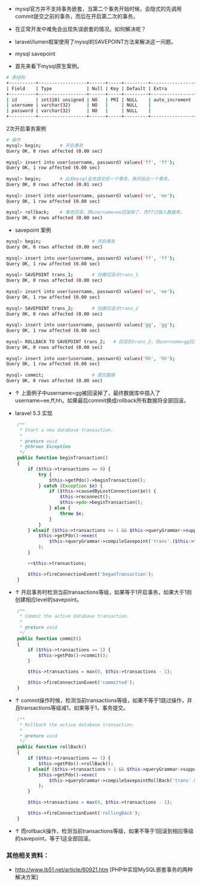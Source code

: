 - mysql官方并不支持事务嵌套，当第二个事务开始时候，会隐式的先调用commit提交之前的事务，而后在开启第二次的事务。

- 在正常开发中难免会出现失误嵌套的情况。如何解决呢？

- laravel/lumen框架使用了mysql的SAVEPOINT方法来解决这一问题。

- mysql savepoint
- 首先来看下mysql原生案例。

```bash
# 表结构
+----------+------------------+------+-----+---------+----------------+
| Field    | Type             | Null | Key | Default | Extra          |
+----------+------------------+------+-----+---------+----------------+
| id       | int(10) unsigned | NO   | PRI | NULL    | auto_increment |
| username | varchar(32)      | NO   |     | NULL    |                |
| password | varchar(32)      | NO   |     | NULL    |                |
+----------+------------------+------+-----+---------+----------------+
```
2次开启事务案例
```bash
# 操作
mysql> begin;       # 开启事务
Query OK, 0 rows affected (0.00 sec)
 
mysql> insert into user(username, password) values('ff', 'ff');
Query OK, 1 row affected (0.00 sec)
 
mysql> begin;       # 此处mysql会先提交前一个事务，再开启后一个事务。
Query OK, 0 rows affected (0.01 sec)
 
mysql> insert into user(username, password) values('ee', 'ee');
Query OK, 1 row affected (0.00 sec)
 
mysql> rollback;    # 事务回滚，把username=ee回滚掉了，而ff已插入数据库。
Query OK, 0 rows affected (0.00 sec)
```
- savepoint 案例
```bash
mysql> begin;                   # 开启事务
Query OK, 0 rows affected (0.00 sec)
 
mysql> insert into user(username, password) values('ff', 'ff');
Query OK, 1 row affected (0.00 sec)
 
mysql> SAVEPOINT trans_1;       # 创建回滚点trans_1
Query OK, 0 rows affected (0.00 sec)
 
mysql> insert into user(username, password) values('ee', 'ee');
Query OK, 1 row affected (0.00 sec)
 
mysql> SAVEPOINT trans_2;       # 创建回滚点trans_2
Query OK, 0 rows affected (0.00 sec)
 
mysql> insert into user(username, password) values('gg', 'gg');
Query OK, 1 row affected (0.00 sec)
 
mysql> ROLLBACK TO SAVEPOINT trans_2;   # 回滚到trans_2，将username=gg回滚掉了
Query OK, 0 rows affected (0.00 sec)
 
mysql> insert into user(username, password) values('hh', 'hh');
Query OK, 1 row affected (0.00 sec)
 
mysql> commit;                  # 提交数据
Query OK, 0 rows affected (0.00 sec)
```
- ↑ 上面例子中username=gg被回滚掉了，最终数据库中插入了username=ee,ff,hh。如果最后commit换成rollback所有数据将全部回滚。

- laravel 5.3 实现
```php
    /**
     * Start a new database transaction.
     *
     * @return void
     * @throws Exception
     */
    public function beginTransaction()
    {
        if ($this->transactions == 0) {
            try {
                $this->getPdo()->beginTransaction();
            } catch (Exception $e) {
                if ($this->causedByLostConnection($e)) {
                    $this->reconnect();
                    $this->pdo->beginTransaction();
                } else {
                    throw $e;
                }
            }
        } elseif ($this->transactions >= 1 && $this->queryGrammar->supportsSavepoints()) {
            $this->getPdo()->exec(
                $this->queryGrammar->compileSavepoint('trans'.($this->transactions + 1))
            );
        }

        ++$this->transactions;

        $this->fireConnectionEvent('beganTransaction');
    }
```
- ↑ 开启事务时检测当前transactions等级，如果等于1开启事务，如果大于1则创建相应level的savepoint。
```php
    /**
     * Commit the active database transaction.
     *
     * @return void
     */
    public function commit()
    {
        if ($this->transactions == 1) {
            $this->getPdo()->commit();
        }

        $this->transactions = max(0, $this->transactions - 1);

        $this->fireConnectionEvent('committed');
    }
``` 
- ↑ commit操作时候，检测当前transactions等级，如果不等于1跳过操作，并且transactions等级减1。如果等于1，事务提交。

```php
    /**
     * Rollback the active database transaction.
     *
     * @return void
     */
    public function rollBack()
    {
        if ($this->transactions == 1) {
            $this->getPdo()->rollBack();
        } elseif ($this->transactions > 1 && $this->queryGrammar->supportsSavepoints()) {
            $this->getPdo()->exec(
                $this->queryGrammar->compileSavepointRollBack('trans'.$this->transactions)
            );
        }

        $this->transactions = max(0, $this->transactions - 1);

        $this->fireConnectionEvent('rollingBack');
    }
```
 
- ↑ 而rollback操作，检测当前transactions等级，如果不等于1回滚到相应等级的savepoint，等于1这全部回滚。

### 其他相关资料：
- http://www.jb51.net/article/60921.htm [PHP中实现MySQL嵌套事务的两种解决方案]
